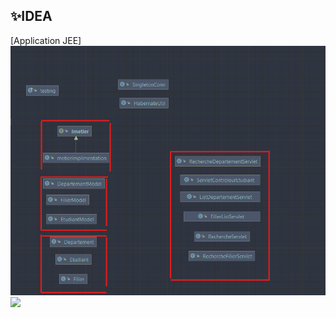 ## ✨IDEA

[Application JEE]
<img src="https://github.com/xakkour/App_ENS/blob/main/capture%20.png">
![](https://github.com/xakkour/App_ENS/blob/main/screen-capture%20(1).gif)
